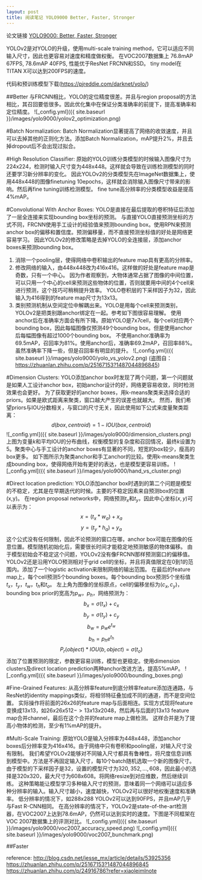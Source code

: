 ```yaml
---
layout: post
title: 阅读笔记 YOLO9000 Better, Faster, Stronger
---
```

论文链接 [YOLO9000: Better, Faster, Stronger](http://arxiv.org/abs/1612.08242)

YOLOv2是对YOLO的升级，使用multi-scale training method，它可以适应不同输入尺寸，因此也更容易对速度和精度做权衡。
在VOC2007数据集上 76.8mAP 67FPS, 78.6mAP 40FPS, 性能优于ResNet FRCNN和SSD。
tiny model在TITAN X可以达到200FPS的速度。

代码和预训练模型下载(https://pjreddie.com/darknet/yolo/)

##Better
与FRCNN相比，YOLO的定位精度很差。并且与region proposal的方法相比，其召回要低很多。因此优化集中在保证分类准确率的前提下，提高准确率和定位精度。
![_config.yml]({{ site.baseurl }}/images/yolo9000/yolov2_optimization.png)

#Batch Normalization: Batch Normalization显著提高了网络的收敛速度，并且可以去掉其他的正则化方法。添加Batch Normalization，mAP提升2%，并且去掉dropout后不会出现过拟合。

#High Resolution Classifier: 原始的YOLO训练分类模型的时候输入图像尺寸为224x224，检测时输入尺寸变为448x448。这样就会导致在训练检测模型的同时还要学习新分辨率的变化。
因此YOLOv2的分类模型先在ImageNet数据集上，使用448x448的图像finetuning 10epochs，这样就会消除输入图像尺寸带来的影响。然后再fine tuning训练检测模型。
fine tune高分辨率的分类模型收益是提高4%mAP。

#Convolutional With Anchor Boxes: YOLO是直接在最后提取的卷积特征后添加了一层全连接来实现bounding box坐标的预测。
与直接YOLO直接预测坐标的方式不同，FRCNN使用手工设计的经验值来预测bounding box。使用RPN来预测anchor box的偏移和置信度。预测偏移量，而不直接预测坐标值的好处是网络更容易学习。
因此YOLOv2的修改策略是去掉YOLO的全连接层，添加anchor boxes来预测bounding box。
1. 消除一个pooling层，使得网络中卷积输出的feature map具有更高的分辨率。
2. 修改网络的输入，由448x448改为416x416。这样做的好处是feature map是奇数，只有一个中心。
因为作者观察到，大物体通常占据了图像的中间位置，可以只用一个中心的cell来预测这些物体的位置，否则就要用中间的4个cell来进行预测，这个技巧可稍稍提升效率。
YOLO卷积层的下采样因子为32，因此输入为416得到的feature map尺寸为13x13。
3. 类别预测机制从空间定位中解耦出来。YOLO是用每个cell来预测类别，YOLOv2是把类别跟anchor绑定在一起。参考如下图很容易理解。
使用anchor后在准确率方面会有所下降。原始YOLO是7x7cell，每个cell对应两个bounding box，因此每幅图像仅预测49个bounding box。但是使用anchor后每幅图像有超过1000个bounding box。
不使用anchor准确率为69.5mAP，召回率为81%。使用anchor后，准确率69.2mAP，召回率88%。虽然准确率下降一些，但是召回率有明显的提升。
![_config.yml]({{ site.baseurl }}/images/yolo9000/yolo_vs_yolov2.png)
(盗图自：https://zhuanlan.zhihu.com/p/25167153?1487044896845)

#Dimension Clusters: YOLO添加anchor box时发现了两个问题，第一个问题就是如果人工设计anchor box，初始anchor设计的好，网络更容易收敛，同时检测效果也会更好。
为了获取更好的anchor boxes，用k-means聚类来选择合适的priors。如果是欧式距离来聚类，窗口越大产生的误差也就越大。
然而，我们希望priors与IOU分数相关，与窗口的尺寸无关，因此使用如下公式来度量聚类距离：
$$d(box,centroid) = 1 - IOU(box,centroid)$$
![_config.yml]({{ site.baseurl }}/images/yolo9000/dimension_clusters.png)
上图为变量$k$和平均IOU的分布曲线，权衡模型的复杂度和召回情况，最终$k$设置为5。聚类中心与手工设计的anchor boxes有显著的不同，短宽的box较少，瘦高的box更多。
如下图所示为聚类anchor和手工anchor的比较。使用k-means聚类生成bounding box，使得网络开始有更好的表达，也是模型更容易训练。
![_config.yml]({{ site.baseurl }}/images/yolo9000/hand_vs_cluster.png)

#Direct location prediction: YOLO添加anchor box时遇到的第二个问题是模型的不稳定，尤其是在早期迭代的时候。主要的不稳定因素来自预测box的位置(x,y)。
在region proposal networks中，网络预测$t_{x}$和$t_{y}$，因此中心坐标$(x,y)$可以表示为：
$$x=(t_{x}*w_{a}) + x_{a}$$
$$y=(t_{y}*h_{a}) + y_{a}$$
这个公式没有任何限制，因此不论预测的窗口在哪，anchor box可能在图像的任意位置。模型随机初始化后，需要很长时间才能稳定地预测敏感的物体偏移。
由于模型初始会不稳定这个问题，YOLOv2没有像FRCNN那样预测窗口的偏移值。YOLOv2还是沿用YOLO预测相对于grid cell的坐标，并且将真值限定在0到1的范围内。添加了一个logistic activation来限制网络的输出范围。
在最后的feature map上，每个cell预测5个bounding boxes。每个bounding box预测5个坐标值$t_{x}$，$t_{y}$，$t_{w}$，$t_{h}$和$t_{o}$。
左上角为图像的坐标原点，cell的偏移坐标为$(c_{x},c_{y})$，bounding box prior的宽高为$p_{w}$，$p_{h}$，网络预测为：
$$b_{x}=\sigma(t_{x}) + c_{x}$$
$$b_{y}=\sigma(t_{y}) + c_{y}$$
$$b_{w}=p_{w}e^{t_{w}}$$
$$b_{h}=p_{h}e^{t_{h}}$$
$$P_{r}(object)*IOU(b,object)=\sigma(t_{o})$$
添加了位置预测的限定，参数更容易训练，模型也更稳定。使用dimension clusters及direct location prediction两种anchor改进方法，提高5%mAP。
![_config.yml]({{ site.baseurl }}/images/yolo9000/bounding_boxes.png)

#Fine-Grained Features: 从高分辨率feature到底分辨率feature添加连通路，与ResNet的identity mappings类似，将相邻特征叠加成不同的通道，而不是空间位置。
实际操作将前面的26x26的feature map与后面相连。实现方式现将feature变换成13x13，如$26x26x512 -> 13x13x2048$，然后再与后面的13x13 feature map合并channel，最后在这个合并的feature map上做检测。
这样合并是为了提高小物体的检测，至少有1%mAP的提升。

#Multi-Scale Training: 原始YOLO是输入分辨率为448x448，添加anchor boxes后分辨率变为416x416。由于网络中只有卷积和pooling层，对输入尺寸没有限制。
我们希望YOLOv2能够对不同输入尺寸都具有鲁棒性，将尺度信息训练到模型中。方法是不再固定输入尺寸，每10个batch随机选取一个新的图像尺寸。
由于模型的下采样因子是32，设置的模型尺寸为${320,352,...,608}$，因此最小的选择是320x320，最大尺寸为608x608。将网络resize到对应维数，然后继续训练。
这种策略能让模型学习多种输入尺寸的预测，意味着同一个网络可以适应多种分辨率的输入。输入尺寸越小，速度越快，YOLOv2可以很好地权衡速度和准确率。
低分辨率的情况下，如288x288 YOLOv2可以达到90FPS，并且mAP几乎与Fast R-CNN相同。
在高分辨率的情况下，YOLOv2是state-of-the-art检测器，在VOC2007上达到78.6mAP，仍然可以达到实时的速度。下图是不同框架在VOC 2007数据集上的评测对比。
![_config.yml]({{ site.baseurl }}/images/yolo9000/voc2007_accuracy_speed.png)
![_config.yml]({{ site.baseurl }}/images/yolo9000/voc2007_bunchmark.png)


##Faster


reference:
http://blog.csdn.net/jesse_mx/article/details/53925356
https://zhuanlan.zhihu.com/p/25167153?1487044896845
https://zhuanlan.zhihu.com/p/24916786?refer=xiaoleimlnote
